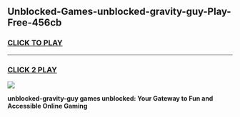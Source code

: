 
## Unblocked-Games-unblocked-gravity-guy-Play-Free-456cb
<h3>
<a href="https://premium76.site?title=unblocked-gravity-guy&ref=12A">CLICK TO PLAY</a></h3>
<hr>

<h3>
<a href="https://premium76.site?title=unblocked-gravity-guy&ref=12A">CLICK 2 PLAY</a>
  
</h3>

<a href="https://premium76.site?title=unblocked-gravity-guy&ref=12A"><img src="https://clearcache.store/games.png"></a>


**unblocked-gravity-guy games unblocked: Your Gateway to Fun and Accessible Online Gaming**
